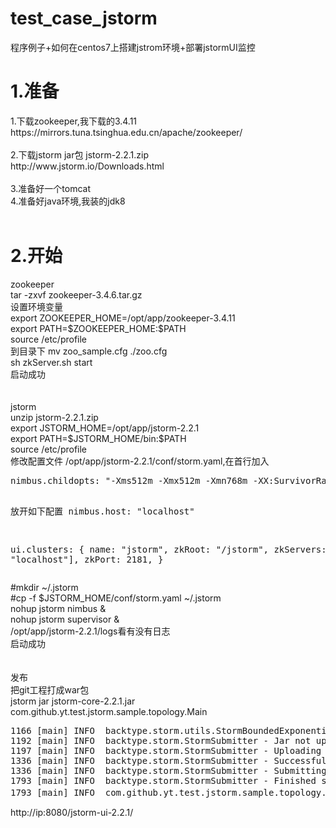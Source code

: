 # test_case_jstorm
程序例子+如何在centos7上搭建jstrom环境+部署jstormUI监控

<h1>1.准备</h1>
1.下载zookeeper,我下载的3.4.11</br>
https://mirrors.tuna.tsinghua.edu.cn/apache/zookeeper/</br>
</br>
2.下载jstorm jar包 jstorm-2.2.1.zip</br>
http://www.jstorm.io/Downloads.html</br>
</br>
3.准备好一个tomcat</br>
4.准备好java环境,我装的jdk8</br>
</br>
<h1>2.开始</h1>
zookeeper</br>
tar -zxvf zookeeper-3.4.6.tar.gz  </br>
设置环境变量 </br>
export ZOOKEEPER_HOME=/opt/app/zookeeper-3.4.11   </br>
export PATH=$ZOOKEEPER_HOME:$PATH </br>
source /etc/profile</br>
到目录下 mv zoo_sample.cfg ./zoo.cfg </br>
sh zkServer.sh start</br>
启动成功</br>
</br>
</br>
jstorm</br>
unzip jstorm-2.2.1.zip</br>
export JSTORM_HOME=/opt/app/jstorm-2.2.1</br>
export PATH=$JSTORM_HOME/bin:$PATH</br>
source /etc/profile</br>
修改配置文件 /opt/app/jstorm-2.2.1/conf/storm.yaml,在首行加入</br>
<pre>
nimbus.childopts: "-Xms512m -Xmx512m -Xmn768m -XX:SurvivorRatio=4 -XX:MaxTenuringThreshold=10 -XX:+UseConcMarkSweepGC  -XX:+UseCMSInitiatingOccupancyOnly -XX:CMSInitiatingOccupancyFraction=70 -XX:+HeapDumpOnOutOfMemoryError -XX:CMSMaxAbortablePrecleanTime=5000"

放开如下配置
nimbus.host: "localhost"
 
ui.clusters:
    {
       name: "jstorm",
       zkRoot: "/jstorm",
       zkServers:
           [ "localhost"],
       zkPort: 2181,
     }
</pre>


#mkdir ~/.jstorm  </br>
#cp -f $JSTORM_HOME/conf/storm.yaml ~/.jstorm</br>
nohup jstorm nimbus &  </br>
nohup jstorm supervisor & </br>
/opt/app/jstorm-2.2.1/logs看有没有日志</br>
启动成功</br>
</br>
</br>
发布</br>
把git工程打成war包</br>
jstorm jar jstorm-core-2.2.1.jar com.github.yt.test.jstorm.sample.topology.Main</br>

<pre>
1166 [main] INFO  backtype.storm.utils.StormBoundedExponentialBackoffRetry - The baseSleepTimeMs [2000] the maxSleepTimeMs [60000] the maxRetries [5]
1192 [main] INFO  backtype.storm.StormSubmitter - Jar not uploaded to master yet. Submitting jar...
1197 [main] INFO  backtype.storm.StormSubmitter - Uploading topology jar jstorm-core-2.2.1.jar to assigned location: /opt/app/jstorm-2.2.1/data/nimbus/inbox/6b8f633e-9275-44a9-8c2d-e4d6313fd47a/stormjar-6b8f633e-9275-44a9-8c2d-e4d6313fd47a.jar
1336 [main] INFO  backtype.storm.StormSubmitter - Successfully uploaded topology jar to assigned location: /opt/app/jstorm-2.2.1/data/nimbus/inbox/6b8f633e-9275-44a9-8c2d-e4d6313fd47a/stormjar-6b8f633e-9275-44a9-8c2d-e4d6313fd47a.jar
1336 [main] INFO  backtype.storm.StormSubmitter - Submitting topology limiao_test in distributed mode with conf {"user.defined.logback.conf":"logback.xml","topology.debug":true,"exclude.jars":"","user.group":null,"topology.max.spout.pending":1,"user.name":null,"user.password":null}
1793 [main] INFO  backtype.storm.StormSubmitter - Finished submitting topology: limiao_test
1793 [main] INFO  com.github.yt.test.jstorm.sample.topology.Main - 远程模式启动... ...
</pre>
http://ip:8080/jstorm-ui-2.2.1/</br>


